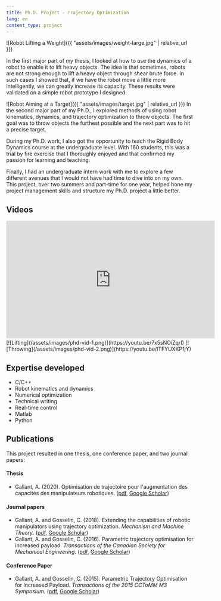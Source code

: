 ```yaml
---
title: Ph.D. Project - Trajectory Optimization
lang: en
content_type: project
---
```


![Robot Lifting a Weight]({{ "assets/images/weight-large.jpg" | relative_url }})

In the first major part of my thesis, I looked at how to use the dynamics of a robot to enable it to lift heavy objects. The idea is that sometimes, robots are not strong enough to lift a heavy object through shear brute force. In such cases I showed that, if we have the robot move a little more intelligently, we can greatly increase its capacity. These results were validated on a simple robot prototype I designed.

![Robot Aiming at a Target]({{ "assets/images/target.jpg" | relative_url }})
In the second major part of my Ph.D., I explored methods of using robot kinematics, dynamics, and trajectory optimization to throw objects. The first goal was to throw objects the furthest possible and the next part was to hit a precise target.

During my Ph.D. work, I also got the opportunity to teach the Rigid Body Dynamics course at the undergraduate level. With 160 students, this was a trial by fire exercise that I thoroughly enjoyed and that confirmed my passion for learning and teaching.

Finally, I had an undergraduate intern work with me to explore a few different avenues that I would not have had time to dive into on my own. This project, over two summers and part-time for one year, helped hone my project management skills and structure my Ph.D. project a little better.



## Videos
<iframe width="560" height="315" src="https://www.youtube.com/embed/7x5sNOiZqrI" title="YouTube video player" frameborder="0" allow="accelerometer; autoplay; clipboard-write; encrypted-media; gyroscope; picture-in-picture" allowfullscreen></iframe>
[![Lifting](/assets/images/phd-vid-1.png)](https://youtu.be/7x5sNOiZqrI)
[![Throwing](/assets/images/phd-vid-2.png)](https://youtu.be/lTFYUXKP1jY)



## Expertise developed
- C/C++
- Robot kinematics and dynamics
- Numerical optimization
- Technical writing
- Real-time control
- Matlab
- Python



## Publications
This project resulted in one thesis, one conference paper, and two journal papers:

#### Thesis
- Gallant, A. (2020). Optimisation de trajectoire pour l'augmentation des capacités des manipulateurs robotiques. ([pdf](https://robot.gmc.ulaval.ca/fileadmin/documents/Theses/andre_gallant.pdf), [Google Scholar](https://scholar.google.com/citations?view_op=view_citation&hl=fr&user=SvfSQMMAAAAJ&sortby=pubdate&citation_for_view=SvfSQMMAAAAJ:9ZlFYXVOiuMC))

#### Journal papers
- Gallant, A. and Gosselin, C. (2018). Extending the capabilities of robotic manipulators using trajectory optimization. _Mechanism and Machine Theory_. ([pdf](https://www.researchgate.net/profile/Andre-Gallant-2/publication/323488448_Extending_the_capabilities_of_robotic_manipulators_using_trajectory_optimization/links/5aa91f9aaca272d39cd5037b/Extending-the-capabilities-of-robotic-manipulators-using-trajectory-optimization.pdf), [Google Scholar](https://scholar.google.com/citations?view_op=view_citation&hl=fr&user=SvfSQMMAAAAJ&sortby=pubdate&citation_for_view=SvfSQMMAAAAJ:M3ejUd6NZC8C))
- Gallant, A. and Gosselin, C. (2016). Parametric trajectory optimisation for increased payload. _Transactions of the Canadian Society for Mechanical Engineering_. ([pdf](https://www.researchgate.net/profile/Andre-Gallant-2/publication/307467184_Parametric_trajectory_optimisation_for_increased_payload/links/5aa9161c4585151788184208/Parametric-trajectory-optimisation-for-increased-payload.pdf), [Google Scholar](https://scholar.google.com/citations?view_op=view_citation&hl=fr&user=SvfSQMMAAAAJ&sortby=pubdate&citation_for_view=SvfSQMMAAAAJ:YOwf2qJgpHMC))

#### Conference Paper
- Gallant, A. and Gosselin, C. (2015). Parametric Trajectory Optimisation for Increased Payload. _Transactions of the 2015 CCToMM M3 Symposium._ ([pdf](http://www.cctomm.ca/2015/P07.pdf), [Google Scholar](https://scholar.google.com/citations?view_op=view_citation&hl=en&user=SvfSQMMAAAAJ&authuser=2&citation_for_view=SvfSQMMAAAAJ:qUcmZB5y_30C))

